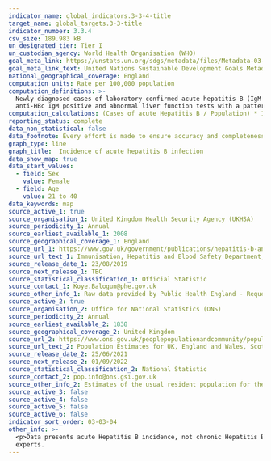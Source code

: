 ```yaml
---
indicator_name: global_indicators.3-3-4-title
target_name: global_targets.3-3-title
indicator_number: 3.3.4
csv_size: 189.983 kB
un_designated_tier: Tier I
un_custodian_agency: World Health Organisation (WHO)
goal_meta_link: https://unstats.un.org/sdgs/metadata/files/Metadata-03-03-04.pdf
goal_meta_link_text: United Nations Sustainable Development Goals Metadata (PDF 866 KB)
national_geographical_coverage: England
computation_units: Rate per 100,000 population
computation_definitions: >-
  Newly diagnosed cases of laboratory confirmed acute hepatitis B (IgM positive). Data was extracted using "date entered" on cases from Health Protection teams data or "sample date" for cases from laboratory reports. The surveillance definition for acute hepatitis B  is “HBsAg positive,
  anti-HBc IgM positive and abnormal liver function tests with a pattern consistent with acute viral hepatitis.”
computation_calculations: (Cases of acute Hepatitis B / Population) * 100,000
reporting_status: complete
data_non_statistical: false
data_footnote: Every effort is made to ensure accuracy and completeness of the data. At a national level, data are ‘de-duplicated’ to prevent double counting of the same individual.
graph_type: line
graph_title:  Incidence of acute hepatitis B infection
data_show_map: true
data_start_values:
  - field: Sex
    value: Female
  - field: Age
    value: 21 to 40
data_keywords: map
source_active_1: true
source_organisation_1: United Kingdom Health Security Agency (UKHSA)
source_periodicity_1: Annual
source_earliest_available_1: 2008
source_geographical_coverage_1: England
source_url_1: https://www.gov.uk/government/publications/hepatitis-b-annual-report-for-2013#history
source_url_text_1: Immunisation, Hepatitis and Blood Safety Department, National Infection Service, Centre for Infectious Disease Surveillance and Control, Public Health England. Acute Hepatitis B dataset, compiled from laboratory and Health Protection Team reports
source_release_date_1: 23/08/2019
source_next_release_1: TBC
source_statistical_classification_1: Official Statistic
source_contact_1: Koye.Balogun@phe.gov.uk
source_other_info_1: Raw data provided by Public Health England - Requested from source report
source_active_2: true
source_organisation_2: Office for National Statistics (ONS)
source_periodicity_2: Annual
source_earliest_available_2: 1838
source_geographical_coverage_2: United Kingdom
source_url_2: https://www.ons.gov.uk/peoplepopulationandcommunity/populationandmigration/populationestimates/datasets/populationestimatesforukenglandandwalesscotlandandnorthernireland
source_url_text_2: Population Estimates for UK, England and Wales, Scotland and Northern Ireland
source_release_date_2: 25/06/2021
source_next_release_2: 01/09/2022
source_statistical_classification_2: National Statistic
source_contact_2: pop.info@ons.gsi.gov.uk
source_other_info_2: Estimates of the usual resident population for the UK as at 30 June of the reference year. Provided by administrative area, single year of age and sex
source_active_3: false
source_active_4: false
source_active_5: false
source_active_6: false
indicator_sort_order: 03-03-04
other_info: >-
  <p>Data presents acute Hepatitis B incidence, not chronic Hepatitis B infections.</p><p>Rates calculated with under 3 cases of Hepatitis B have beeen supressed.</p> Data follows the UN specification for this indicator. This indicator has been identified in collaboration with topic
  experts.
---
```

